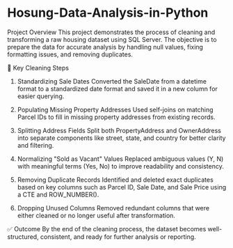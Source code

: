 # Hosung-Data-Analysis-in-Python
Project Overview
This project demonstrates the process of cleaning and transforming a raw housing dataset using SQL Server. The objective is to prepare the data for accurate analysis by handling null values, fixing formatting issues, and removing duplicates.

🔧 Key Cleaning Steps
1. Standardizing Sale Dates
Converted the SaleDate from a datetime format to a standardized date format and saved it in a new column for easier querying.

2. Populating Missing Property Addresses
Used self-joins on matching Parcel IDs to fill in missing property addresses from existing records.

3. Splitting Address Fields
Split both PropertyAddress and OwnerAddress into separate components like street, state, and country for better clarity and filtering.

4. Normalizing "Sold as Vacant" Values
Replaced ambiguous values (Y, N) with meaningful terms (Yes, No) to improve readability and consistency.

5. Removing Duplicate Records
Identified and deleted exact duplicates based on key columns such as Parcel ID, Sale Date, and Sale Price using a CTE and ROW_NUMBER().

6. Dropping Unused Columns
Removed redundant columns that were either cleaned or no longer useful after transformation.

✅ Outcome
By the end of the cleaning process, the dataset becomes well-structured, consistent, and ready for further analysis or reporting.
